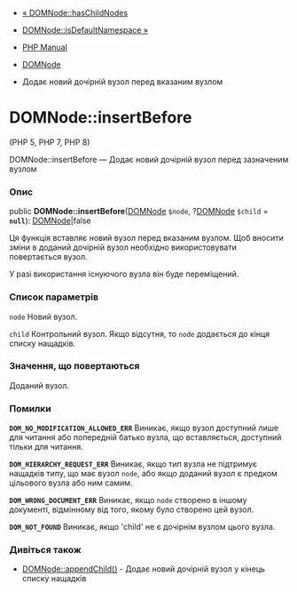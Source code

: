 - [« DOMNode::hasChildNodes](domnode.haschildnodes.md)
- [DOMNode::isDefaultNamespace »](domnode.isdefaultnamespace.md)

- [PHP Manual](index.md)
- [DOMNode](class.domnode.md)
- Додає новий дочірній вузол перед вказаним вузлом

# DOMNode::insertBefore

(PHP 5, PHP 7, PHP 8)

DOMNode::insertBefore — Додає новий дочірній вузол перед зазначеним
вузлом

### Опис

public **DOMNode::insertBefore**([DOMNode](class.domnode.md) `$node`,
?[DOMNode](class.domnode.md) `$child` = **`null`**):
[DOMNode](class.domnode.md)\|false

Ця функція вставляє новий вузол перед вказаним вузлом. Щоб вносити
зміни в доданий дочірній вузол необхідно використовувати
повертається вузол.

У разі використання існуючого вузла він буде переміщений.

### Список параметрів

`node`
Новий вузол.

`child`
Контрольний вузол. Якщо відсутня, то `node` додається до кінця списку
нащадків.

### Значення, що повертаються

Доданий вузол.

### Помилки

**`DOM_NO_MODIFICATION_ALLOWED_ERR`**
Виникає, якщо вузол доступний лише для читання або попередній батько
вузла, що вставляється, доступний тільки для читання.

**`DOM_HIERARCHY_REQUEST_ERR`**
Виникає, якщо тип вузла не підтримує нащадків типу, що має
вузол `node`, або якщо доданий вузол є предком цільового вузла
або ним самим.

**`DOM_WRONG_DOCUMENT_ERR`**
Виникає, якщо `node` створено в іншому документі, відмінному від того,
якому було створено цей вузол.

**`DOM_NOT_FOUND`**
Виникає, якщо 'child' не є дочірнім вузлом цього вузла.

### Дивіться також

- [DOMNode::appendChild()](domnode.appendchild.md) - Додає новий
дочірній вузол у кінець списку нащадків
